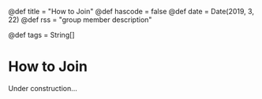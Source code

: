 @def title = "How to Join"
@def hascode = false
@def date = Date(2019, 3, 22)
@def rss = "group member description"

@def tags = String[]

# How to Join

Under construction...
<!-- MIKE SHOULD EDIT THIS.
See members page for contact information. Interested graduate students and and postdoctoral scholars should reach out to the group PI.-->